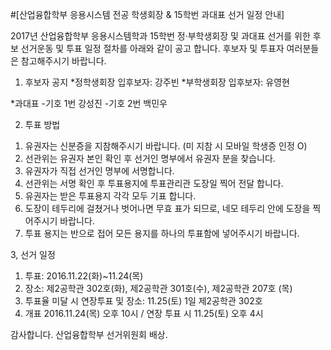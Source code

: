 ﻿#[산업융합학부 응용시스템 전공 학생회장 & 15학번 과대표 선거 일정 안내]

2017년 산업융합학부 응용시스템학과 15학번 정·부학생회장 및 과대표 선거를 위한 후보 선거운동 및 투표 일정 절차를 아래와 같이 공고 합니다.
후보자 및 투표자 여러분들은 참고해주시기 바랍니다.


1. 후보자 공지
*정학생회장 입후보자: 강주빈
*부학생회장 입후보자: 유영현

*과대표
-기호 1번 강성진
-기호 2번 백민우

2. 투표 방법
1) 유권자는 신분증을 지참해주시기 바랍니다. (미 지참 시 모바일 학생증 인정 O)
2) 선관위는 유권자 본인 확인 후 선거인 명부에서 유권자 분을 찾습니다.
3) 유권자가 직접 선거인 명부에 서명합니다.
4) 선관위는 서명 확인 후 투표용지에 투표관리관 도장일 찍어 전달 합니다.
5) 유권자는 받은 투표용지 각각 모두 기표 합니다.
6) 도장이 테두리에 걸쳤거나 벗어나면 무효 표가 되므로, 네모 테두리 안에 도장을 찍어주시기 바랍니다.
7) 투표 용지는 반으로 접어 모든 용지를 하나의 투표함에 넣어주시기 바랍니다.

3, 선거 일정
1) 투표: 2016.11.22(화)~11.24(목)
2) 장소: 제2공학관 302호(화), 제2공학관 301호(수), 제2공학관 207호 (목)
3) 투표율 미달 시 연장투표 및 장소: 11.25(토) 1일 제2공학관 302호
4) 개표 2016.11.24(목) 오후 10시 / 연장 투표 시 11.25(토) 오후 4시

감사합니다.
산업융합학부 선거위원회 배상.
